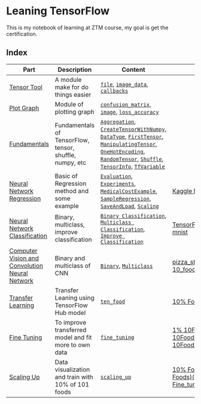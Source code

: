 # Leaning TensorFlow

This is my notebook of learning at ZTM course, my goal is get the certification.

## Index

| Part                                                                                                                          | Description                                             | Content                                                                                                                                                                                                                                                                                                                                                                                                                                                                                                                                                                                                                                                                                                                                                                                                                                                                                                                                                                                                                                                                                                                                        | Data                                                                                                                                                                                                                                                                                                                |
|-------------------------------------------------------------------------------------------------------------------------------|---------------------------------------------------------|------------------------------------------------------------------------------------------------------------------------------------------------------------------------------------------------------------------------------------------------------------------------------------------------------------------------------------------------------------------------------------------------------------------------------------------------------------------------------------------------------------------------------------------------------------------------------------------------------------------------------------------------------------------------------------------------------------------------------------------------------------------------------------------------------------------------------------------------------------------------------------------------------------------------------------------------------------------------------------------------------------------------------------------------------------------------------------------------------------------------------------------------|---------------------------------------------------------------------------------------------------------------------------------------------------------------------------------------------------------------------------------------------------------------------------------------------------------------------|
| [Tensor Tool](https://github.com/UncleThree0402/LearningTensorFlow/tree/master/tensor_tool)                                   | A module make for do things easier                      | [`file`](https://github.com/UncleThree0402/LearningTensorFlow/blob/master/tensor_tool/file.py), [`image_data`](https://github.com/UncleThree0402/LearningTensorFlow/blob/master/tensor_tool/image_data.py), [`callbacks`](https://github.com/UncleThree0402/LearningTensorFlow/blob/master/tensor_tool/callbacks.py)                                                                                                                                                                                                                                                                                                                                                                                                                                                                                                                                                                                                                                                                                                                                                                                                                           |                                                                                                                                                                                                                                                                                                                     |
| [Plot Graph](https://github.com/UncleThree0402/LearningTensorFlow/tree/readme/plot_graph)                                     | Module of plotting graph                                | [`confusion_matrix`](https://github.com/UncleThree0402/LearningTensorFlow/blob/master/PlotGraph/confusion_matrix.py), [`image`](https://github.com/UncleThree0402/LearningTensorFlow/blob/master/PlotGraph/image.py), [`loss_accuracy`](https://github.com/UncleThree0402/LearningTensorFlow/blob/master/PlotGraph/loss_accuracy.py)                                                                                                                                                                                                                                                                                                                                                                                                                                                                                                                                                                                                                                                                                                                                                                                                           |                                                                                                                                                                                                                                                                                                                     |
| [Fundamentals](https://github.com/UncleThree0402/LearningTensorFlow/tree/master/Fundamentals)                                 | Fundamentals of TensorFlow, tensor, shuffle, numpy, etc | [`Aggregation`](https://github.com/UncleThree0402/LearningTensorFlow/tree/master/Fundamentals/Aggregation), [`CreateTensorWithNumpy`](https://github.com/UncleThree0402/LearningTensorFlow/tree/master/Fundamentals/CreateTensorWithNumPy), [`DataType`](https://github.com/UncleThree0402/LearningTensorFlow/tree/master/Fundamentals/DataType), [`FirstTensor`](https://github.com/UncleThree0402/LearningTensorFlow/tree/master/Fundamentals/FirstTensor), [`ManipulatingTensor`](https://github.com/UncleThree0402/LearningTensorFlow/tree/master/Fundamentals/ManipulatingTensor), [`OneHotEncoding`](https://github.com/UncleThree0402/LearningTensorFlow/tree/master/Fundamentals/OneHotEncoding), [`RandomTensor`](https://github.com/UncleThree0402/LearningTensorFlow/tree/master/Fundamentals/RandomTensor), [`Shuffle`](https://github.com/UncleThree0402/LearningTensorFlow/tree/master/Fundamentals/Shuffle), [`TensorInfo`](https://github.com/UncleThree0402/LearningTensorFlow/tree/master/Fundamentals/TensorInfo), [`TfVariable`](https://github.com/UncleThree0402/LearningTensorFlow/tree/master/Fundamentals/TfVariable) |                                                                                                                                                                                                                                                                                                                     |
| [Neural Network Regression](https://github.com/UncleThree0402/LearningTensorFlow/tree/master/NeuralNetworkRegression)         | Basic of Regression method and some example             | [`Evaluation`](https://github.com/UncleThree0402/LearningTensorFlow/tree/master/NeuralNetworkRegression/Evaluation), [`Experiments`](https://github.com/UncleThree0402/LearningTensorFlow/tree/master/NeuralNetworkRegression/Experiments), [`MedicalCostExample`](https://github.com/UncleThree0402/LearningTensorFlow/tree/master/NeuralNetworkRegression/MedicalCostExample), [`SampleRegression`](https://github.com/UncleThree0402/LearningTensorFlow/tree/master/NeuralNetworkRegression/SampleRegression), [`SaveAndLoad`](https://github.com/UncleThree0402/LearningTensorFlow/tree/master/NeuralNetworkRegression/SaveAndLoad), [`Scaling`](https://github.com/UncleThree0402/LearningTensorFlow/tree/master/NeuralNetworkRegression/Scaling)                                                                                                                                                                                                                                                                                                                                                                                         | [Kaggle Medical Cost](https://www.kaggle.com/mirichoi0218/insurance)                                                                                                                                                                                                                                                |
| [Neural Network Classification](https://github.com/UncleThree0402/LearningTensorFlow/tree/master/NeuralNetworkClassification) | Binary, multiclass, improve classification              | [`Binary Classification`](https://github.com/UncleThree0402/LearningTensorFlow/tree/master/NeuralNetworkClassification/BinaryClassification), [`Multiclass Classification`](https://github.com/UncleThree0402/LearningTensorFlow/tree/master/NeuralNetworkClassification/MulticlassClassification), [`Improve Classification`](https://github.com/UncleThree0402/LearningTensorFlow/tree/master/NeuralNetworkClassification/ImproveClassification)                                                                                                                                                                                                                                                                                                                                                                                                                                                                                                                                                                                                                                                                                             | [TensorFlow Fashion mnist](https://github.com/zalandoresearch/fashion-mnist)                                                                                                                                                                                                                                        |
| [Computer Vision and Convolution Neural Network](https://github.com/UncleThree0402/LearningTensorFlow/tree/master/CVnCNN)     | Binary and multiclass of CNN                            | [`Binary`](https://github.com/UncleThree0402/LearningTensorFlow/tree/master/CVnCNN/Binary), [`Multiclass`](https://github.com/UncleThree0402/LearningTensorFlow/tree/master/CVnCNN/Multiclass)                                                                                                                                                                                                                                                                                                                                                                                                                                                                                                                                                                                                                                                                                                                                                                                                                                                                                                                                                 | [pizza_steak(ZTM)](https://storage.googleapis.com/ztm_tf_course/food_vision/pizza_steak.zip), [10_food(ZTM)](https://storage.googleapis.com/ztm_tf_course/food_vision/10_food_classes_all_data.zip)                                                                                                                 |
| [Transfer Learning](https://github.com/UncleThree0402/LearningTensorFlow/tree/master/transfer_learning)                       | Transfer Leaning using TensorFlow Hub model             | [`ten_food`](https://github.com/UncleThree0402/LearningTensorFlow/blob/master/transfer_learning/ten_food.py)                                                                                                                                                                                                                                                                                                                                                                                                                                                                                                                                                                                                                                                                                                                                                                                                                                                                                                                                                                                                                                   | [10% Food101(ZTM)](https://storage.googleapis.com/ztm_tf_course/food_vision/10_food_classes_10_percent.zip)                                                                                                                                                                                                         |
| [Fine Tuning](https://github.com/UncleThree0402/LearningTensorFlow/tree/master/fine_tuning)                                   | To improve transferred model and fit more to own data   | [`fine_tuning`](https://github.com/UncleThree0402/LearningTensorFlow/blob/master/fine_tuning/fine_tuning.py)                                                                                                                                                                                                                                                                                                                                                                                                                                                                                                                                                                                                                                                                                                                                                                                                                                                                                                                                                                                                                                   | [1% 10Foods](https://storage.googleapis.com/ztm_tf_course/food_vision/10_food_classes_1_percent.zip), [10% 10Foods](https://storage.googleapis.com/ztm_tf_course/food_vision/10_food_classes_10_percent.zip), [100% 10Foods](https://storage.googleapis.com/ztm_tf_course/food_vision/10_food_classes_all_data.zip) |
| [Scaling Up](https://github.com/UncleThree0402/LearningTensorFlow/tree/readme/scaling_up)                                     | Data visualization and train with 10% of 101 foods      | [`scaling_up`](https://github.com/UncleThree0402/LearningTensorFlow/tree/readme/scaling_up)                                                                                                                                                                                                                                                                                                                                                                                                                                                                                                                                                                                                                                                                                                                                                                                                                                                                                                                                                                                                                                                    | [10% Food101(All Foods)(ZTM)](https://storage.googleapis.com/ztm_tf_course/food_vision/101_food_classes_10_percent.zip), [Fine_tuned_model(ZTM)](https://storage.googleapis.com/ztm_tf_course/food_vision/06_101_food_class_10_percent_saved_big_dog_model.zip)                                                     |

